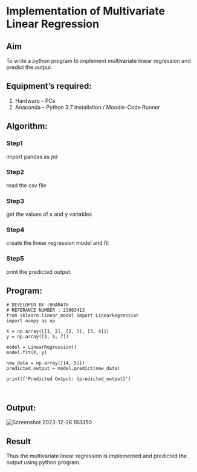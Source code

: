 # Implementation of Multivariate Linear Regression
## Aim
To write a python program to implement multivariate linear regression and predict the output.
## Equipment’s required:
1.	Hardware – PCs
2.	Anaconda – Python 3.7 Installation / Moodle-Code Runner
## Algorithm:
### Step1
import pandas as pd

### Step2
read the csv file
### Step3
get the values of x and y variables
### Step4
create the linear regression model and fit
### Step5
print the predicted output.
## Program:
```
# DEVELOPED BY :BHARATH
# REFERANCE NUMBER : 23003413
from sklearn.linear_model import LinearRegression
import numpy as np

X = np.array([[1, 2], [2, 3], [3, 4]])
y = np.array([3, 5, 7])

model = LinearRegression()
model.fit(X, y)

new_data = np.array([[4, 5]])
predicted_output = model.predict(new_data)

print(f'Predicted Output: {predicted_output}')



```
## Output:
![Screenshot 2023-12-28 193350](https://github.com/BHARATHNATRAJAN/Multivariate-Linear-Regression/assets/147473529/f019ceb7-2192-4413-9aef-aabd0646ca5f)


## Result
Thus the multivariate linear regression is implemented and predicted the output using python program.
